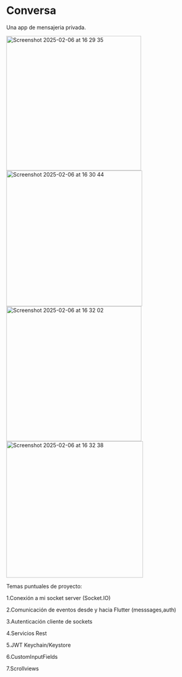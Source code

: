 # Conversa

Una app de mensajeria privada.


<img width="355" alt="Screenshot 2025-02-06 at 16 29 35" src="https://github.com/user-attachments/assets/125d8543-c098-41e4-aa16-3f86c1a345b7" />

<img width="358" alt="Screenshot 2025-02-06 at 16 30 44" src="https://github.com/user-attachments/assets/75b16209-89be-42fc-b562-17e5550465e1" />

<img width="356" alt="Screenshot 2025-02-06 at 16 32 02" src="https://github.com/user-attachments/assets/8039e36a-565e-445b-9d1c-55396e64e445" />

<img width="360" alt="Screenshot 2025-02-06 at 16 32 38" src="https://github.com/user-attachments/assets/72594e4b-adb2-4528-96b6-2d0396d7040a" />


Temas puntuales de proyecto:

1.Conexión a mi socket server (Socket.IO)

2.Comunicación de eventos desde y hacia Flutter (messsages,auth)

3.Autenticación cliente de sockets

4.Servicios Rest

5.JWT Keychain/Keystore

6.CustomInputFields

7.Scrollviews

